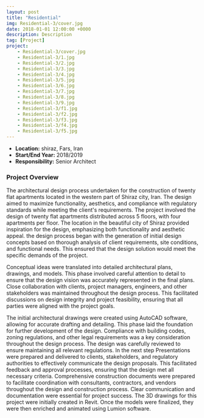 ```yaml
---
layout: post
title: "Residential"
img: Residential-3/cover.jpg
date: 2018-01-01 12:00:00 +0000
description: Description
tag: [Project]
project:
    - Residential-3/cover.jpg
    - Residential-3/1.jpg
    - Residential-3/2.jpg
    - Residential-3/3.jpg
    - Residential-3/4.jpg
    - Residential-3/5.jpg
    - Residential-3/6.jpg
    - Residential-3/7.jpg
    - Residential-3/8.jpg
    - Residential-3/9.jpg
    - Residential-3/f1.jpg
    - Residential-3/f2.jpg
    - Residential-3/f3.jpg
    - Residential-3/f4.jpg
    - Residential-3/f5.jpg
---
```


- **Location:** shiraz, Fars, Iran
- **Start/End Year:** 2018/2019
- **Responsibility:** Senior Architect

### Project Overview

The architectural design process undertaken for the construction of twenty flat apartments located in the western part of Shiraz city, Iran. The design aimed to maximize functionality, aesthetics, and compliance with regulatory standards while meeting the client's requirements. The project involved the design of twenty flat apartments distributed across 5 floors, with four apartments per floor. The location in the beautiful city of Shiraz provided inspiration for the design, emphasizing both functionality and aesthetic appeal. the design process began with the generation of initial design concepts based on thorough analysis of client requirements, site conditions, and functional needs. This ensured that the design solution would meet the specific demands of the project.

 Conceptual ideas were translated into detailed architectural plans, drawings, and models. This phase involved careful attention to detail to ensure that the design vision was accurately represented in the final plans. Close collaboration with clients, project managers, engineers, and other stakeholders was maintained throughout the design process. This facilitated discussions on design integrity and project feasibility, ensuring that all parties were aligned with the project goals.

The initial architectural drawings were created using AutoCAD software, allowing for accurate drafting and detailing. This phase laid the foundation for further development of the design. Compliance with building codes, zoning regulations, and other legal requirements was a key consideration throughout the design process. The design was carefully reviewed to ensure maintaining all relevant regulations. In the next step Presentations were prepared and delivered to clients, stakeholders, and regulatory authorities to effectively communicate the design proposals. This facilitated feedback and approval processes, ensuring that the design met all necessary criteria. Comprehensive construction documents were prepared to facilitate coordination with consultants, contractors, and vendors throughout the design and construction process. Clear communication and documentation were essential for project success. The 3D drawings for this project were initially created in Revit. Once the models were finalized, they were then enriched and animated using Lumion software.
